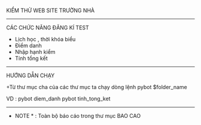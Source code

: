 KIỂM THỬ WEB SITE TRƯỜNG NHÀ

***************************************

CÁC CHỨC NĂNG ĐĂNG KÍ TEST  
+ Lịch học , thời khóa biểu
+ Điểm danh
+ Nhập hạnh kiểm
+ Tính tổng kết

***************************************
HƯỚNG DẪN CHẠY

+Từ thư mục cha của các thư mục ta chạy dòng lệnh
pybot $folder_name

VD :
pybot diem_danh
pybot tinh_tong_ket

***************************************

* NOTE * : Toàn bộ báo cáo trong thư mục BAO CAO 
